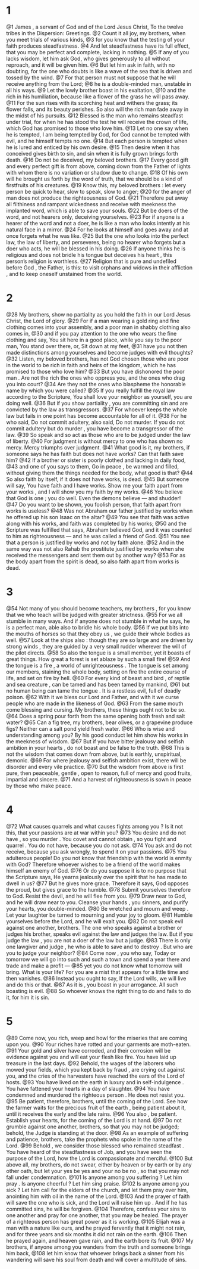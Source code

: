 # 1
@1 James , a servant of God and of the Lord Jesus Christ, To the twelve tribes in the Dispersion: Greetings.
@2 Count it all joy, my brothers, when you meet trials of various kinds,
@3 for you know that the testing of your faith produces steadfastness.
@4 And let steadfastness have its full effect, that you may be perfect and complete, lacking in nothing.
@5 If any of you lacks wisdom, let him ask God, who gives generously to all without reproach, and it will be given him.
@6 But let him ask in faith, with no doubting, for the one who doubts is like a wave of the sea that is driven and tossed by the wind.
@7 For that person must not suppose that he will receive anything from the Lord;
@8 he is a double-minded man, unstable in all his ways.
@9 Let the lowly brother boast in his exaltation,
@10 and the rich in his humiliation, because like a flower of the grass he will pass away.
@11 For the sun rises with its scorching heat and withers the grass; its flower falls, and its beauty perishes. So also will the rich man fade away in the midst of his pursuits.
@12 Blessed is the man who remains steadfast under trial, for when he has stood the test he will receive the crown of life, which God has promised to those who love him.
@13 Let no one say when he is tempted, I am being tempted by God, for God cannot be tempted with evil, and he himself tempts no one.
@14 But each person is tempted when he is lured and enticed by his own desire.
@15 Then desire when it has conceived gives birth to sin, and sin when it is fully grown brings forth death.
@16 Do not be deceived, my beloved brothers.
@17 Every good gift and every perfect gift is from above, coming down from the Father of lights with whom there is no variation or shadow due to change.
@18 Of his own will he brought us forth by the word of truth, that we should be a kind of firstfruits of his creatures.
@19 Know this, my beloved brothers : let every person be quick to hear, slow to speak, slow to anger;
@20 for the anger of man does not produce the righteousness of God.
@21 Therefore put away all filthiness and rampant wickedness and receive with meekness the implanted word, which is able to save your souls.
@22 But be doers of the word, and not hearers only, deceiving yourselves.
@23 For if anyone is a hearer of the word and not a doer, he is like a man who looks intently at his natural face in a mirror.
@24 For he looks at himself and goes away and at once forgets what he was like.
@25 But the one who looks into the perfect law, the law of liberty, and perseveres, being no hearer who forgets but a doer who acts, he will be blessed in his doing.
@26 If anyone thinks he is religious and does not bridle his tongue but deceives his heart , this person’s religion is worthless.
@27 Religion that is pure and undefiled before God , the Father, is this: to visit orphans and widows in their affliction , and to keep oneself unstained from the world.

# 2
@28 My brothers, show no partiality as you hold the faith in our Lord Jesus Christ, the Lord of glory.
@29 For if a man wearing a gold ring and fine clothing comes into your assembly, and a poor man in shabby clothing also comes in,
@30 and if you pay attention to the one who wears the fine clothing and say, You sit here in a good place, while you say to the poor man, You stand over there, or, Sit down at my feet,
@31 have you not then made distinctions among yourselves and become judges with evil thoughts?
@32 Listen, my beloved brothers, has not God chosen those who are poor in the world to be rich in faith and heirs of the kingdom, which he has promised to those who love him?
@33 But you have dishonored the poor man . Are not the rich the ones who oppress you, and the ones who drag you into court?
@34 Are they not the ones who blaspheme the honorable name by which you were called?
@35 If you really fulfill the royal law according to the Scripture, You shall love your neighbor as yourself, you are doing well.
@36 But if you show partiality , you are committing sin and are convicted by the law as transgressors.
@37 For whoever keeps the whole law but fails in one point has become accountable for all of it.
@38 For he who said, Do not commit adultery, also said, Do not murder. If you do not commit adultery but do murder , you have become a transgressor of the law.
@39 So speak and so act as those who are to be judged under the law of liberty.
@40 For judgment is without mercy to one who has shown no mercy. Mercy triumphs over judgment.
@41 What good is it, my brothers, if someone says he has faith but does not have works? Can that faith save him?
@42 If a brother or sister is poorly clothed and lacking in daily food,
@43 and one of you says to them, Go in peace , be warmed and filled, without giving them the things needed for the body, what good is that?
@44 So also faith by itself, if it does not have works, is dead.
@45 But someone will say, You have faith and I have works. Show me your faith apart from your works , and I will show you my faith by my works.
@46 You believe that God is one ; you do well. Even the demons believe — and shudder!
@47 Do you want to be shown, you foolish person, that faith apart from works is useless?
@48 Was not Abraham our father justified by works when he offered up his son Isaac on the altar?
@49 You see that faith was active along with his works, and faith was completed by his works;
@50 and the Scripture was fulfilled that says, Abraham believed God, and it was counted to him as righteousness — and he was called a friend of God.
@51 You see that a person is justified by works and not by faith alone.
@52 And in the same way was not also Rahab the prostitute justified by works when she received the messengers and sent them out by another way?
@53 For as the body apart from the spirit is dead, so also faith apart from works is dead.

# 3
@54 Not many of you should become teachers, my brothers , for you know that we who teach will be judged with greater strictness.
@55 For we all stumble in many ways. And if anyone does not stumble in what he says, he is a perfect man, able also to bridle his whole body.
@56 If we put bits into the mouths of horses so that they obey us , we guide their whole bodies as well.
@57 Look at the ships also : though they are so large and are driven by strong winds , they are guided by a very small rudder wherever the will of the pilot directs.
@58 So also the tongue is a small member, yet it boasts of great things. How great a forest is set ablaze by such a small fire!
@59 And the tongue is a fire , a world of unrighteousness . The tongue is set among our members, staining the whole body, setting on fire the entire course of life, and set on fire by hell.
@60 For every kind of beast and bird , of reptile and sea creature , can be tamed and has been tamed by mankind,
@61 but no human being can tame the tongue . It is a restless evil, full of deadly poison.
@62 With it we bless our Lord and Father, and with it we curse people who are made in the likeness of God.
@63 From the same mouth come blessing and cursing. My brothers, these things ought not to be so.
@64 Does a spring pour forth from the same opening both fresh and salt water?
@65 Can a fig tree, my brothers, bear olives, or a grapevine produce figs? Neither can a salt pond yield fresh water.
@66 Who is wise and understanding among you? By his good conduct let him show his works in the meekness of wisdom.
@67 But if you have bitter jealousy and selfish ambition in your hearts , do not boast and be false to the truth.
@68 This is not the wisdom that comes down from above, but is earthly, unspiritual, demonic.
@69 For where jealousy and selfish ambition exist, there will be disorder and every vile practice.
@70 But the wisdom from above is first pure, then peaceable, gentle , open to reason, full of mercy and good fruits, impartial and sincere.
@71 And a harvest of righteousness is sown in peace by those who make peace.

# 4
@72 What causes quarrels and what causes fights among you ? Is it not this, that your passions are at war within you?
@73 You desire and do not have , so you murder . You covet and cannot obtain , so you fight and quarrel . You do not have, because you do not ask.
@74 You ask and do not receive, because you ask wrongly, to spend it on your passions.
@75 You adulterous people! Do you not know that friendship with the world is enmity with God? Therefore whoever wishes to be a friend of the world makes himself an enemy of God.
@76 Or do you suppose it is to no purpose that the Scripture says, He yearns jealously over the spirit that he has made to dwell in us?
@77 But he gives more grace. Therefore it says, God opposes the proud, but gives grace to the humble.
@78 Submit yourselves therefore to God. Resist the devil, and he will flee from you.
@79 Draw near to God, and he will draw near to you. Cleanse your hands , you sinners, and purify your hearts, you double-minded.
@80 Be wretched and mourn and weep . Let your laughter be turned to mourning and your joy to gloom.
@81 Humble yourselves before the Lord, and he will exalt you.
@82 Do not speak evil against one another, brothers. The one who speaks against a brother or judges his brother, speaks evil against the law and judges the law. But if you judge the law , you are not a doer of the law but a judge.
@83 There is only one lawgiver and judge , he who is able to save and to destroy . But who are you to judge your neighbor?
@84 Come now , you who say, Today or tomorrow we will go into such and such a town and spend a year there and trade and make a profit —
@85 yet you do not know what tomorrow will bring. What is your life? For you are a mist that appears for a little time and then vanishes.
@86 Instead you ought to say, If the Lord wills, we will live and do this or that.
@87 As it is , you boast in your arrogance. All such boasting is evil.
@88 So whoever knows the right thing to do and fails to do it, for him it is sin.

# 5
@89 Come now, you rich, weep and howl for the miseries that are coming upon you.
@90 Your riches have rotted and your garments are moth-eaten.
@91 Your gold and silver have corroded, and their corrosion will be evidence against you and will eat your flesh like fire. You have laid up treasure in the last days.
@92 Behold, the wages of the laborers who mowed your fields, which you kept back by fraud , are crying out against you, and the cries of the harvesters have reached the ears of the Lord of hosts.
@93 You have lived on the earth in luxury and in self-indulgence . You have fattened your hearts in a day of slaughter.
@94 You have condemned and murdered the righteous person . He does not resist you.
@95 Be patient, therefore, brothers, until the coming of the Lord. See how the farmer waits for the precious fruit of the earth , being patient about it, until it receives the early and the late rains.
@96 You also , be patient. Establish your hearts, for the coming of the Lord is at hand.
@97 Do not grumble against one another, brothers, so that you may not be judged; behold, the Judge is standing at the door.
@98 As an example of suffering and patience, brothers, take the prophets who spoke in the name of the Lord.
@99 Behold , we consider those blessed who remained steadfast . You have heard of the steadfastness of Job, and you have seen the purpose of the Lord, how the Lord is compassionate and merciful.
@100 But above all, my brothers, do not swear, either by heaven or by earth or by any other oath, but let your yes be yes and your no be no , so that you may not fall under condemnation.
@101 Is anyone among you suffering ? Let him pray . Is anyone cheerful ? Let him sing praise.
@102 Is anyone among you sick ? Let him call for the elders of the church, and let them pray over him, anointing him with oil in the name of the Lord.
@103 And the prayer of faith will save the one who is sick, and the Lord will raise him up . And if he has committed sins, he will be forgiven.
@104 Therefore, confess your sins to one another and pray for one another, that you may be healed. The prayer of a righteous person has great power as it is working.
@105 Elijah was a man with a nature like ours, and he prayed fervently that it might not rain, and for three years and six months it did not rain on the earth.
@106 Then he prayed again, and heaven gave rain, and the earth bore its fruit.
@107 My brothers, if anyone among you wanders from the truth and someone brings him back,
@108 let him know that whoever brings back a sinner from his wandering will save his soul from death and will cover a multitude of sins.

